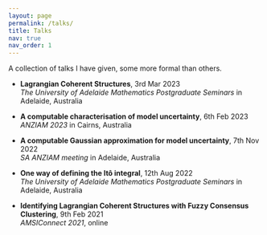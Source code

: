 ```yaml
---
layout: page
permalink: /talks/
title: Talks
nav: true
nav_order: 1
---
```


A collection of talks I have given, some more formal than others.

- **Lagrangian Coherent Structures**, 3rd Mar 2023 <br>
  *The University of Adelaide Mathematics Postgraduate Seminars* in Adelaide, Australia

- **A computable characterisation of model uncertainty**, 6th Feb 2023 <br>
	*ANZIAM 2023* in Cairns, Australia

- **A computable Gaussian approximation for model uncertainty**, 7th Nov 2022 <br>
  *SA ANZIAM meeting* in Adelaide, Australia

- **One way of defining the Itô integral**, 12th Aug 2022 <br>
  *The University of Adelaide Mathematics Postgraduate Seminars* in Adelaide, Australia

- **Identifying Lagrangian Coherent Structures with Fuzzy Consensus Clustering**, 9th Feb 2021 <br>
  *AMSIConnect 2021*, online


